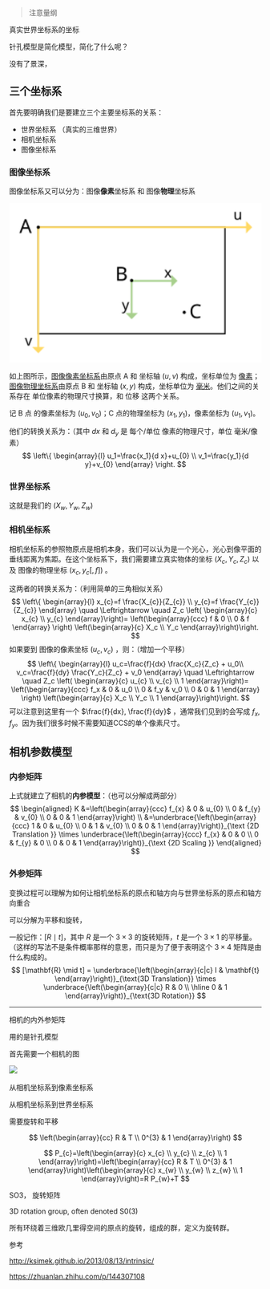 > 注意量纲

真实世界坐标系的坐标



针孔模型是简化模型，简化了什么呢？

没有了景深，

## 三个坐标系

首先要明确我们是要建立三个主要坐标系的关系：

- 世界坐标系 （真实的三维世界）
- 相机坐标系
- 图像坐标系 



### 图像坐标系

图像坐标系又可以分为：图像**像素**坐标系 和 图像**物理**坐标系

<img src="https://raw.githubusercontent.com/yzy1996/Image-Hosting/master/20210430114322.svg" alt="1111" style="zoom:300%;" />

如上图所示，<u>图像像素坐标系</u>由原点 A 和 坐标轴 $(u, v)$ 构成，坐标单位为 <u>像素</u>；<u>图像物理坐标系</u>由原点 B 和 坐标轴 $(x, y)$ 构成，坐标单位为 <u>毫米</u>。他们之间的关系存在 单位像素的物理尺寸换算，和 位移 这两个关系。

记 B 点 的像素坐标为 $(u_0, v_0)$；C 点的物理坐标为 $(x_1, y_1)$，像素坐标为 $(u_1, v_1)$。

他们的转换关系为：（其中 $dx$ 和 $d_y$ 是 每个/单位 像素的物理尺寸，单位 毫米/像素）
$$
\left\{
\begin{array}{l}
u_1=\frac{x_1}{d x}+u_{0} \\
v_1=\frac{y_1}{d y}+v_{0}
\end{array}
\right.
$$

### 世界坐标系

这就是我们的 $(X_w, Y_w, Z_w)$

### 相机坐标系

相机坐标系的参照物原点是相机本身，我们可以认为是一个光心，光心到像平面的垂线距离为焦距。在这个坐标系下，我们需要建立真实物体的坐标 $(X_c, Y_c, Z_c)$ 以及 图像的物理坐标  $(x_c, y_c[, f])$ 。

这两者的转换关系为：（利用简单的三角相似关系）
$$
\left\{
\begin{array}{l}
x_{c}=f \frac{X_{c}}{Z_{c}} \\
y_{c}=f \frac{Y_{c}}{Z_{c}}
\end{array} \quad \Leftrightarrow \quad
Z_c \left(
\begin{array}{c}
x_{c} \\
y_{c}
\end{array}\right)=
\left(\begin{array}{ccc}
f & 0 \\
0 & f
\end{array}
\right)
\left(\begin{array}{c}
X_c \\
Y_c 
\end{array}\right)\right.
$$
如果要到 图像的像素坐标 $(u_c, v_c)$ ，则：（增加一个平移）
$$
\left\{
\begin{array}{l}
u_c=\frac{f}{dx} \frac{X_c}{Z_c} + u_0\\
v_c=\frac{f}{dy} \frac{Y_c}{Z_c} + v_0
\end{array} \quad \Leftrightarrow \quad
Z_c \left(
\begin{array}{c}
u_{c} \\
v_{c} \\
1
\end{array}\right)=
\left(\begin{array}{ccc}
f_x & 0 & u_0 \\
0 & f_y & v_0 \\
0 & 0 & 1
\end{array}
\right)
\left(\begin{array}{c}
X_c \\
Y_c \\
1
\end{array}\right)\right.
$$
可以注意到这里有一个 $\frac{f}{dx}, \frac{f}{dy}$ ，通常我们见到的会写成 $f_x, f_y$。因为我们很多时候不需要知道CCS的单个像素尺寸。

## 相机参数模型

### 内参矩阵

上式就建立了相机的**内参模型**：（也可以分解成两部分）
$$
\begin{aligned}
K &=\left(\begin{array}{ccc}
f_{x} & 0 & u_{0} \\
0 & f_{y} & v_{0} \\
0 & 0 & 1
\end{array}\right) \\
&=\underbrace{\left(\begin{array}{ccc}
1 & 0 & u_{0} \\
0 & 1 & v_{0} \\
0 & 0 & 1
\end{array}\right)}_{\text {2D Translation }} \times \underbrace{\left(\begin{array}{ccc}
f_{x} & 0 & 0 \\
0 & f_{y} & 0 \\
0 & 0 & 1
\end{array}\right)}_{\text {2D Scaling }}
\end{aligned}
$$

### 外参矩阵

变换过程可以理解为如何让相机坐标系的原点和轴方向与世界坐标系的原点和轴方向重合





可以分解为平移和旋转，

一般记作：$[R \mid t]$，其中 $R$ 是一个 $3 \times 3$ 的旋转矩阵，$t$ 是一个 $3 \times 1$ 的平移量。（这样的写法不是条件概率那样的意思，而只是为了便于表明这个 $3 \times 4$ 矩阵是由什么构成的。
$$
[\mathbf{R} \mid t] = 
\underbrace{\left(\begin{array}{c|c}
I & \mathbf{t}
\end{array}\right)}_{\text{3D Translation}} 
\times
\underbrace{\left(\begin{array}{c|c}
R & 0 \\
\hline 0 & 1
\end{array}\right)}_{\text{3D Rotation}}
$$

---

相机的内外参矩阵

用的是针孔模型



首先需要一个相机的图

![](https://pic1.zhimg.com/80/v2-4a6c0264ff5beee7ab54c815d0e98b4c_1440w.jpg)







从相机坐标系到像素坐标系

从相机坐标系到世界坐标系

需要旋转和平移

$$
\left(\begin{array}{cc}
R & T \\
0^{3} & 1
\end{array}\right)
$$

$$
P_{c}=\left(\begin{array}{c}
x_{c} \\
y_{c} \\
z_{c} \\
1
\end{array}\right)=\left(\begin{array}{cc}
R & T \\
0^{3} & 1
\end{array}\right)\left(\begin{array}{c}
x_{w} \\
y_{w} \\
z_{w} \\
1
\end{array}\right)=R P_{w}+T
$$







SO3， 旋转矩阵



3D rotation group, often denoted S0(3)

所有环绕着三维欧几里得空间的原点的旋转，组成的群，定义为旋转群。





参考

http://ksimek.github.io/2013/08/13/intrinsic/

https://zhuanlan.zhihu.com/p/144307108